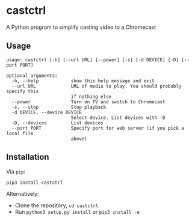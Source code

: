 castctrl
=======

A Python program to simplify casting video to a Chromecast

Usage
-----

    usage: castctrl [-h] [--url URL] [--power] [-s] [-d DEVICE] [-D] [--port PORT]
    
    optional arguments:
      -h, --help            show this help message and exit
      --url URL             URL of media to play. You should probably specify this
                            if nothing else
      --power               Turn on TV and switch to Chromecast
      -s, --stop            Stop playback
      -d DEVICE, --device DEVICE
                            Select device. List devices with -D
      -D, --devices         List devices
      --port PORT           Specify port for web server (if you pick a local file
                            above)

Installation
------------

Via `pip`:

    pip3 install castctrl

Alternatively:

 * Clone the repository, `cd castctrl`
 * Run `python3 setup.py install` or `pip3 install -e`
